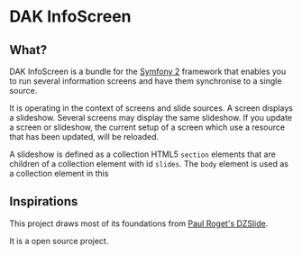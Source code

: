 
DAK InfoScreen
==============

What?
-----
DAK InfoScreen is a bundle for the [Symfony 2][symfony2] framework that enables you to run several information screens and have them synchronise to a single source.

It is operating in the context of screens and slide sources. A screen displays a slideshow. Several screens may display the same slideshow. If you update a screen or slideshow, the current setup of a screen which use a resource that has been updated, will be reloaded.

A slideshow is defined as a collection HTML5 `section` elements that are children of a collection element with id `slides`. The `body` element is used as a collection element in this

Inspirations
------------

This project draws most of its foundations from [Paul Roget's DZSlide][dzslides].

It is a open source project.

[symfony2]: http://symfony.com/ "Symfony"
[dzslides]: http://paulrouget.com/dzslides/ "DZSlides"
